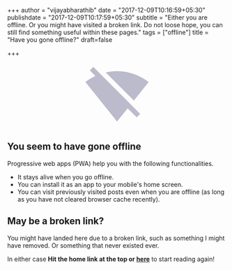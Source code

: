+++
author = "vijayabharathib"
date = "2017-12-09T10:16:59+05:30"
publishdate = "2017-12-09T10:17:59+05:30"
subtitle = "Either you are offline. Or you might have visited a broken link. Do not loose hope, you can still find something useful within these pages."
tags = ["offline"]
title = "Have you gone offline?"
draft=false

+++

<svg style="position: absolute; width: 0; height: 0; overflow: hidden" version="1.1" xmlns="http://www.w3.org/2000/svg" xmlns:xlink="http://www.w3.org/1999/xlink">
<defs>
<symbol id="icon-signal_wifi_off" viewBox="0 0 24 24">
<title>signal_wifi_off</title>
<path fill="#bbc" d="M3.281 1.453c5.733 5.751 11.507 11.462 17.203 17.25l-1.266 1.266-3.328-3.328-3.891 4.828-11.625-14.484c0.234-0.188 1.5-1.219 3.656-2.203l-2.016-2.063zM23.625 6.984l-5.438 6.797-10.359-10.313c1.266-0.281 2.672-0.469 4.172-0.469 6.703 0 11.156 3.656 11.625 3.984z"></path>
</symbol>
</defs>
</svg>
<p style="text-align: center">
<svg style="margin: 0 auto;" class="icon icon-signal_wifi_off"><use xlink:href="#icon-signal_wifi_off"></use></svg>
</p>

## You seem to have gone offline
Progressive web apps (PWA) help you with the following functionalities.

* It stays alive when you go offline. 
* You can install it as an app to your mobile's home screen.
* You can visit previously visited posts even when you are offline (as long as you have not cleared browser cache recently).

## May be a broken link?
You might have landed here due to a broken link, such as something I might have removed. Or something that never existed ever.

In either case 
**Hit the home link at the top or [here](/)** to start reading again!